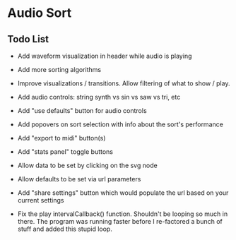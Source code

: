 # Audio Sort

## Todo List

- Add waveform visualization in header while audio is playing

- Add more sorting algorithms

- Improve visualizations / transitions. Allow filtering of what to show / play.

- Add audio controls: string synth vs sin vs saw vs tri, etc

- Add "use defaults" button for audio controls

- Add popovers on sort selection with info about the sort's performance

- Add "export to midi" button(s)

- Add "stats panel" toggle buttons

- Allow data to be set by clicking on the svg node

- Allow defaults to be set via url parameters

- Add "share settings" button which would populate the url based on your current settings

- Fix the play intervalCallback() function. Shouldn't be looping so much in there. The
  program was running faster before I re-factored a bunch of stuff and added this stupid loop.
